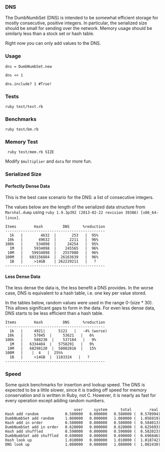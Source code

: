 ### DNS

The DumbNumbSet (DNS) is intended to be somewhat efficient storage for mostly
consecutive, positive integers. In particular, the serialized size should be
small for sending over the network. Memory usage should be similarly less than
a stock set or hash table.

Right now you can only add values to the DNS.

### Usage

    dns = DumbNumbSet.new

    dns << 1

    dns.include? 1 #True!

### Tests

    ruby test/test.rb

### Benchmarks

    ruby test/bm.rb

### Memory Test

     ruby test/mem.rb SIZE

Modify `$multiplier` and `data` for more fun.

### Serialized Size

#### Perfectly Dense Data

This is the best case scenario for the DNS: a list of consecutive integers.

The values below are the length of the serialized data structure from `Marshal.dump`
using `ruby 1.9.3p392 (2013-02-22 revision 39386) [x86_64-linux]`.

    Items        Hash         DNS      %reduction
    ---------------------------------------------
      1k   |        4632  |       253   |  95%
     10k   |       49632  |      2211   |  96%
    100k   |      534098  |     24254   |  95%
      1M   |     5934098  |    245565   |  96%
     10M   |    59934098  |   2557080   |  96%
    100M   |   683156884  |  26163639   |  96%
      1B   |     >14GB    | 262229211   |   ?
    ---------------------------------------------

#### Less Dense Data

The less dense the data is, the less benefit a DNS provides. In the worse case,
DNS is equivalent to a hash table, i.e. one key per value stored.

In the tables below, random values were used in the range 0-(size * 30). This
allows significant gaps to form in the data. For even less dense data, DNS
starts to be less efficient than a hash table.

    Items        Hash         DNS      %reduction
    ---------------------------------------------
      1k   |     4921|      5121   |   -4% (worse)
     10k   |     57045  |     53621   |   6%
    100k   |     588230  |    537184   |   9%
      1M   |   6334404  |   5758291   |   9%
     10M   |   68298120  |  58082016  |   15%
    100M   |    |  4   |  25%%
      1B   |     >14GB  |  1183324   |   ?
    ---------------------------------------------

### Speed

Some quick benchmarks for insertion and lookup speed. The DNS is expected to
be a little slower, since it is trading off speed for memory conservation and
is written in Ruby, not C. However, it is nearly as fast for every operation
except adding random numbers.

```
                               user     system      total        real
Hash add random            0.580000   0.000000   0.580000 (  0.578994)
DumbNumbSet add random     1.060000   0.000000   1.060000 (  1.056919)
Hash add in order          0.580000   0.000000   0.580000 (  0.584013)
DumbNumbSet add in order   0.620000   0.000000   0.620000 (  0.625693)
Hash add shuffled          0.590000   0.000000   0.590000 (  0.582023)
DumbNumbSet add shuffled   0.690000   0.000000   0.690000 (  0.696846)
Hash look up               1.010000   0.000000   1.010000 (  1.018742)
DNS look up                1.080000   0.000000   1.080000 (  1.082430)

```
